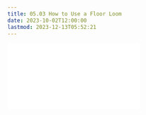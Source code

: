 ```yaml
---
title: 05.03 How to Use a Floor Loom
date: 2023-10-02T12:00:00
lastmod: 2023-12-13T05:52:21
---
```


![Link to included video content](../../../../fibers/floor-loom.md)
